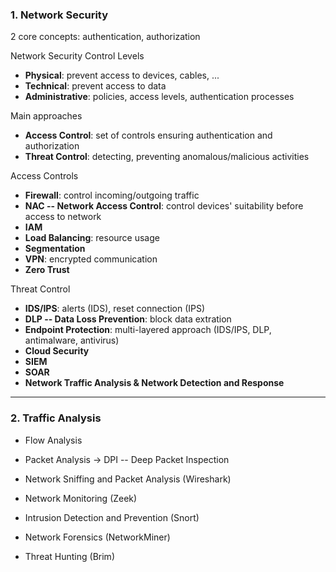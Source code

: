 ### 1. Network Security

2 core concepts: authentication, authorization

Network Security Control Levels
- **Physical**: prevent access to devices, cables, ...
- **Technical**: prevent access to data
- **Administrative**: policies, access levels, authentication processes

Main approaches
- **Access Control**: set of controls ensuring authentication and authorization
- **Threat Control**: detecting, preventing anomalous/malicious activities

Access Controls
- **Firewall**: control incoming/outgoing traffic
- **NAC -- Network Access Control**: control devices' suitability before access to network
- **IAM**
- **Load Balancing**: resource usage
- **Segmentation**
- **VPN**: encrypted communication
- **Zero Trust**

Threat Control
- **IDS/IPS**: alerts (IDS), reset connection (IPS)
- **DLP -- Data Loss Prevention**: block data extration
- **Endpoint Protection**: multi-layered approach (IDS/IPS, DLP, antimalware, antivirus)
- **Cloud Security**
- **SIEM**
- **SOAR**
- **Network Traffic Analysis & Network Detection and Response**

___
### 2. Traffic Analysis

- Flow Analysis
- Packet Analysis $\rightarrow$ DPI -- Deep Packet Inspection

- Network Sniffing and Packet Analysis (Wireshark)
- Network Monitoring (Zeek)
- Intrusion Detection and Prevention (Snort)  
- Network Forensics (NetworkMiner)
- Threat Hunting (Brim)